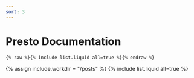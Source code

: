 ```yaml
---
sort: 3
---
```


# Presto Documentation

```
{% raw %}{% include list.liquid all=true %}{% endraw %}
```

{% assign include.workdir = "/posts" %}
{% include list.liquid all=true %}
